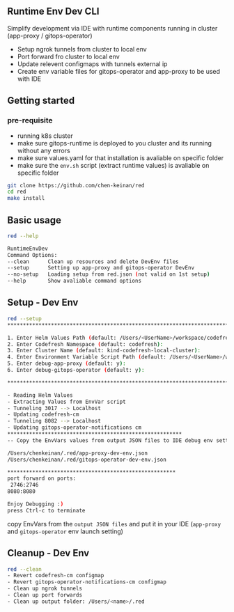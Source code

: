 ## Runtime Env Dev CLI
Simplify development via IDE with runtime components running in cluster (app-proxy / gitops-operator)
- Setup ngrok tunnels from cluster to local env
- Port forward fro cluster to local env
- Update relevent configmaps with tunnels external ip
- Create env variable files for gitops-operator and app-proxy to be used with IDE

## Getting started

### pre-requisite
- running k8s cluster
- make sure gitops-runtime is deployed to you cluster and its running without any errors
- make sure values.yaml for that installation is avaliable on specific folder
- make sure the `env.sh` script (extract runtime values) is avaliable on specific folder

```sh
git clone https://github.com/chen-keinan/red
cd red
make install
```

## Basic usage
```sh
red --help
```

```sh
RuntimeEnvDev
Command Options:
--clean      Clean up resources and delete DevEnv files
--setup      Setting up app-proxy and gitops-operator DevEnv
--no-setup   Loading setup from red.json (not valid on 1st setup)
--help       Show avaliable command options
```

## Setup - Dev Env
```sh
red --setup
***************************************************************************************************************************

1. Enter Helm Values Path (default: /Users/<UserName>/workspace/codefresh-values/local.values.yaml):
2. Enter Codefresh Namespace (default: codefresh):
3. Enter Cluster Name (default: kind-codefresh-local-cluster):
4. Enter Environment Variable Script Path (default: /Users/<UserName>/workspace/codefresh-values/env.sh):
5. Enter debug-app-proxy (default: y):
6. Enter debug-gitops-operator (default: y):

****************************************************************************************************************************

- Reading Helm Values
- Extracting Values from EnvVar script
- Tunneling 3017 --> Localhost
- Updating codefresh-cm
- Tunneling 8082 --> Localhost
- Updating gitops-operator-notifications cm
********************************************************
-- Copy the EnvVars values from output JSON files to IDE debug env setting:

/Users/chenkeinan/.red/app-proxy-dev-env.json
/Users/chenkeinan/.red/gitops-operator-dev-env.json

******************************************************
port forward on ports:
 2746:2746
8080:8080

Enjoy Debugging :)
press Ctrl-c to terminate
```

copy EnvVars from the `output JSON files` and put it in your IDE (`app-proxy` and `gitops-operator` env launch setting)

## Cleanup -  Dev Env
```sh
red --clean
- Revert codefresh-cm configmap
- Revert gitops-operator-notifications-cm configmap
- Clean up ngrok tunnels
- Clean up port forwards
- Clean up output folder: /Users/<name>/.red
```